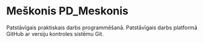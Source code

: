 # Meškonis PD_Meskonis
Patstāvīgais praktiskais darbs programmēšanā.
Patstāvīgais darbs platformā GitHub ar versiju kontroles sistēmu Git.

